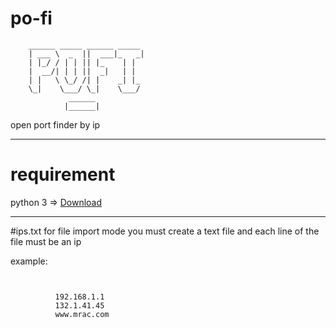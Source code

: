 # po-fi


        ______ _____ ______ _____ 
        | ___ \  _  ||  ___|_   _|
        | |_/ / | | || |_    | |  
        |  __/| | | ||  _|   | |  
        | |   \ \_/ /| |    _| |_ 
        \_|    \___/ \_|    \___/ 
                 ______           
                |______|  



open port finder by ip

------

# requirement
python 3 => [Download](https://www.python.org/downloads/)

------

#ips.txt
for file import mode you must create a text file and each line of the file must be an ip

example:
```


          192.168.1.1
          132.1.41.45
          www.mrac.com
```
